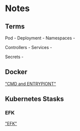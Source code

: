 # Notes

## Terms

Pod - 
Deployment - 
Namespaces - 

Controllers - 
Services - 

Secrets - 

## Docker

["CMD and ENTRYPIONT"](files/CMD%20or%20ENTRYPOINT.png)


## Kubernetes Stasks

### EFK

["EFK"](files/EFK%20%3D%20elasticsearch%20%2B%20fluentd%20%2B%20Kibana.png)

